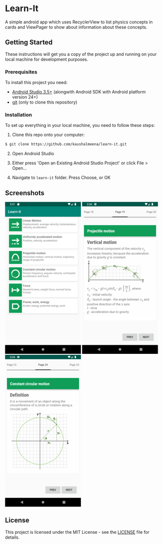 # Learn-It

A simple android app which uses RecyclerView to list physics concepts in cards and ViewPager to show about information about these concepts.

## Getting Started

These instructions will get you a copy of the project up and running on your local machine for development purposes.

### Prerequisites

To install this project you need:

- [Android Studio 3.5+](https://developer.android.com/studio "Android Studio 3.5+") (alongwith Android SDK with Android platform version 24+)
- [git](https://git-scm.com/downloads "git") (only to clone this repository)

### Installation

To set up everything in your local machine, you need to follow these steps:

1. Clone this repo onto your computer:

```bash
$ git clone https://github.com/kaushalmeena/learn-it.git
```

2. Open Android Studio

3. Either press 'Open an Existing Android Studio Project' or click File > Open...

4. Navigate to `learn-it` folder. Press Choose, or OK

## Screenshots

<img src="./screenshots/MainScreen.png" width="250"> <img src="./screenshots/Page19.png" width="250" /> <img src="./screenshots/Page24.png" width="250"/>

## License

This project is licensed under the MIT License - see the [LICENSE](LICENSE) file for details.
